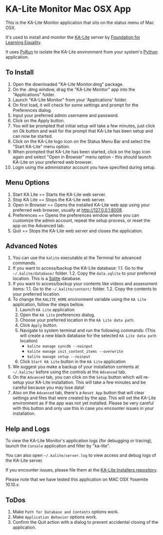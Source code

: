 KA-Lite Monitor Mac OSX App
===========================

This is the KA-Lite Monitor application that sits on the status menu of Mac OSX.  

It's used to install and monitor the [KA-Lite](https://github.com/learningequality/ka-lite/) server by [Foundation for Learning Equality](https://learningequality.org/).

It uses [PyRun](http://www.egenix.com/products/python/PyRun/) to isolate the KA-Lite environment from your system's [Python](https://www.python.org/) application.


## To Install

1. Open the downloaded "KA-Lite Monitor.dmg" package.
1. On the .dmg window, drag the "KA-Lite Monitor" app into the "Applications" folder.
1. Launch "KA-Lite Monitor" from your 'Applications' folder.
1. On first load, it will check for some settings and prompt for the Preferences dialog.
1. Input your preferred admin username and password.
1. Click on the Apply button.
1. You will be prompted that initial setup will take a few minutes, just click on Ok button and wait for the prompt that KA-Lite has been setup and can now be started.
1. Click on the KA-Lite logo icon on the Status Menu Bar and select the "Start KA-Lite" menu option.
1. When prompted that KA-Lite has been started, click on the logo icon again and select "Open in Browser" menu option - this should launch KA-Lite on your preferred web browser.
1. Login using the administrator account you have specified during setup.


## Menu Options

1. Start KA Lite == Starts the KA-Lite web server.
1. Stop KA Lite == Stops the KA-Lite web server.
1. Open in Browser == Opens the installed KA-Lite web app using your preferred web browser, usually at http://127.0.0.1:8008.
1. Preferences == Opens the preferences window where you can customize the admin account, repeat the setup process, or reset the app on the Advanced tab.
1. Quit == Stops the KA-Lite web server and closes the application.

## Advanced Notes

1. You can use the `kalite` executable at the Terminal for advanced commands.
1. If you want to access/backup the KA-Lite database:
    1.1. Go to the `~/.kalite/database/` folder.
    1.2. Copy the `data.sqlite` to your preferred location.  This is a [Sqlite](https://sqlite.org/) database.
1. If you want to access/backup your contents like videos and assessment items:
    1.1. Go to the `~/.kalite/content/` folder.
    1.2. Copy the contents to your preferred location.
1. To change the `KALITE_HOME` environment variable using the `KA Lite` application, follow the steps bellow.
   1. Launch `KA Lite` application
   1. Open the `KA Lite` preferences dialog.
   1. Choose your preferred location in the `KA Lite data path`.
   1. Click `Apply` button.
   1. Navigate to system terminal and run the following commands: (This will create a new black database for the selected `KA Lite data path` location)
   		* `kalite manage syncdb --noinput`
   		* `kalite manage init_content_items --overwrite`
   		* `kalite manage setup --noinput` 
   1. Click `Start KA Lite` button in the `KA Lite` application
1. We suggest you make a backup of your installation contents at `~/.kalite/` before using the controls at the `Advanced` tab.
1. On the `Advanced` tab, you can click on the `Setup` button which will re-setup your KA-Lite installation.  This will take a few minutes and be careful because you may lose data!
1. Also on the `Advanced` tab, there's a `Reset App` button that will clear settings and files that were created by the app.  This will set the KA-Lite environment as if the app was not yet installed.  Please be very careful with this button and only use this in case you encounter issues in your installation.


## Help and Logs

To view the KA-Lite Monitor's application logs (for debugging or tracing), launch the `Console` application and filter by "ka-lite".

You can also open `~/.kalite/server.log` to view access and debug logs of the KA-Lite server.

If you encounter issues, please file them at the [KA-Lite Installers repository](https://github.com/learningequality/installers).

Please note that we have tested this application on MAC OSX Yosemite 10.10.x.


## ToDos

1. Make `Path for Database and Contents` options work.
1. Make `Application Behavior` options work.
1. Confirm the Quit action with a dialog to prevent accidental closing of the application.
